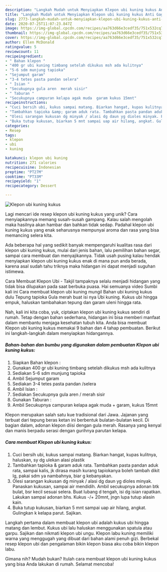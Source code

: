 ```yaml
---
description: "Langkah Mudah untuk Menyiapkan Klepon ubi kuning kukus Anti Gagal"
title: "Langkah Mudah untuk Menyiapkan Klepon ubi kuning kukus Anti Gagal"
slug: 2773-langkah-mudah-untuk-menyiapkan-klepon-ubi-kuning-kukus-anti-gagal
date: 2020-07-25T11:07:23.847Z
image: https://img-global.cpcdn.com/recipes/aa763d66e3cedf35/751x532cq70/klepon-ubi-kuning-kukus-foto-resep-utama.jpg
thumbnail: https://img-global.cpcdn.com/recipes/aa763d66e3cedf35/751x532cq70/klepon-ubi-kuning-kukus-foto-resep-utama.jpg
cover: https://img-global.cpcdn.com/recipes/aa763d66e3cedf35/751x532cq70/klepon-ubi-kuning-kukus-foto-resep-utama.jpg
author: Ellen McDonald
ratingvalue: 5
reviewcount: 11
recipeingredient:
- " Bahan klepon "
- "400 gr ubi kuning timbang setelah dikukus msh ada kulitnya"
- "5-6 sdm munjung tapioka"
- "Sejumput garam"
- "3-4 tetes pasta pandan selera"
- " Isian "
- "Secukupnya gula aren  merah sisir"
- " Taburan "
- "Secukupnya campuran kelapa agak muda  garam kukus 15mnt"
recipeinstructions:
- "Cuci bersih ubi, kukus sampai matang. Biarkan hangat, kupas kulitnya, haluskan, sy dg ulekan alasi plastik"
- "Tambahkan tapioka &amp; garam aduk rata. Tambahkan pasta pandan aduk rata, sampai kalis, jk dirasa masih kurang tapiokanya boleh tambah dikit lg, pakai sdm ya nambahnya, biar g kebanyakan."
- "Olesi sarangan kukusan dg minyak / alasi dg daun yg dioles minyak. Panaskan kukusan, sampai air mendidih. Ambil secukupnya adonan btk bulat, bsr kecil sesuai selera. Buat lubang d tengah, isi dg isian rapatkan. Lakukan sampai adonan bhs. Kukus -/+ 20mnt, jngn lupa tutup alasin kain."
- "Buka tutup kukusan, biarkan 5 mnt sampai uap air hilang, angkat. Gulingkan k kelapa parut. Sajikan."
categories:
- Resep
tags:
- klepon
- ubi
- kuning

katakunci: klepon ubi kuning 
nutrition: 271 calories
recipecuisine: Indonesian
preptime: "PT27M"
cooktime: "PT33M"
recipeyield: "1"
recipecategory: Dessert

---
```



![Klepon ubi kuning kukus](https://img-global.cpcdn.com/recipes/aa763d66e3cedf35/751x532cq70/klepon-ubi-kuning-kukus-foto-resep-utama.jpg)

Lagi mencari ide resep klepon ubi kuning kukus yang unik? Cara menyiapkannya memang susah-susah gampang. Kalau salah mengolah maka hasilnya akan hambar dan bahkan tidak sedap. Padahal klepon ubi kuning kukus yang enak seharusnya mempunyai aroma dan rasa yang bisa memancing selera kita.

Ada beberapa hal yang sedikit banyak mempengaruhi kualitas rasa dari klepon ubi kuning kukus, mulai dari jenis bahan, lalu pemilihan bahan segar, sampai cara membuat dan menyajikannya. Tidak usah pusing kalau hendak menyiapkan klepon ubi kuning kukus enak di mana pun anda berada, karena asal sudah tahu triknya maka hidangan ini dapat menjadi suguhan istimewa.

Cara Membuat Klepon Ubi - Takjil tampaknya selalu menjadi hidangan yang tidak bisa dilupakan pada saat berbuka puasa. Hai semuanya video Sumbi kali ini Cara membuat klepon ubi kuning mungil Bahan ubi kuning kukus dulu Tepung tapioka Gula merah buat isi nya Ubi kuning. Kukus ubi hingga empuk, haluskan tambahakan tepung dan garam uleni hingga rata.


Nah, kali ini kita coba, yuk, ciptakan klepon ubi kuning kukus sendiri di rumah. Tetap dengan bahan sederhana, hidangan ini bisa memberi manfaat dalam membantu menjaga kesehatan tubuh kita. Anda bisa membuat Klepon ubi kuning kukus memakai 9 bahan dan 4 tahap pembuatan. Berikut ini langkah-langkah dalam menyiapkan hidangannya.

<!--inarticleads1-->

##### Bahan-bahan dan bumbu yang digunakan dalam pembuatan Klepon ubi kuning kukus:

1. Siapkan  Bahan klepon :
1. Gunakan 400 gr ubi kuning timbang setelah dikukus msh ada kulitnya
1. Sediakan 5-6 sdm munjung tapioka
1. Ambil Sejumput garam
1. Sediakan 3-4 tetes pasta pandan /selera
1. Ambil  Isian :
1. Sediakan Secukupnya gula aren / merah sisir
1. Gunakan  Taburan :
1. Ambil Secukupnya campuran kelapa agak muda + garam, kukus 15mnt


Klepon merupakan salah satu kue tradisional dari Jawa. Jajanan yang terbuat dari tepung beras ketan ini berbentuk bulatan-bulatan kecil. Di bagian dalam, adonan klepon diisi dengan gula merah. Rasanya yang kenyal dan manis berpadu serasi dengan gurihnya parutan kelapa. 

<!--inarticleads2-->

##### Cara membuat Klepon ubi kuning kukus:

1. Cuci bersih ubi, kukus sampai matang. Biarkan hangat, kupas kulitnya, haluskan, sy dg ulekan alasi plastik
1. Tambahkan tapioka &amp; garam aduk rata. Tambahkan pasta pandan aduk rata, sampai kalis, jk dirasa masih kurang tapiokanya boleh tambah dikit lg, pakai sdm ya nambahnya, biar g kebanyakan.
1. Olesi sarangan kukusan dg minyak / alasi dg daun yg dioles minyak. Panaskan kukusan, sampai air mendidih. Ambil secukupnya adonan btk bulat, bsr kecil sesuai selera. Buat lubang d tengah, isi dg isian rapatkan. Lakukan sampai adonan bhs. Kukus -/+ 20mnt, jngn lupa tutup alasin kain.
1. Buka tutup kukusan, biarkan 5 mnt sampai uap air hilang, angkat. Gulingkan k kelapa parut. Sajikan.


Langkah pertama dalam membuat klepon ubi adalah kukus ubi hingga matang dan lembut. Kukus ubi lalu haluskan menggunakan spatula atau garpu. Sajikan dan nikmati klepon ubi ungu. Klepon labu kuning memiliki warna yang menggugah yang dibuat dari bahan alami penuh gizi. Berbekal resep klepon ubi dan pengalaman bikin klepon biasa aku coba bikin klepon labu. 

Gimana nih? Mudah bukan? Itulah cara membuat klepon ubi kuning kukus yang bisa Anda lakukan di rumah. Selamat mencoba!
